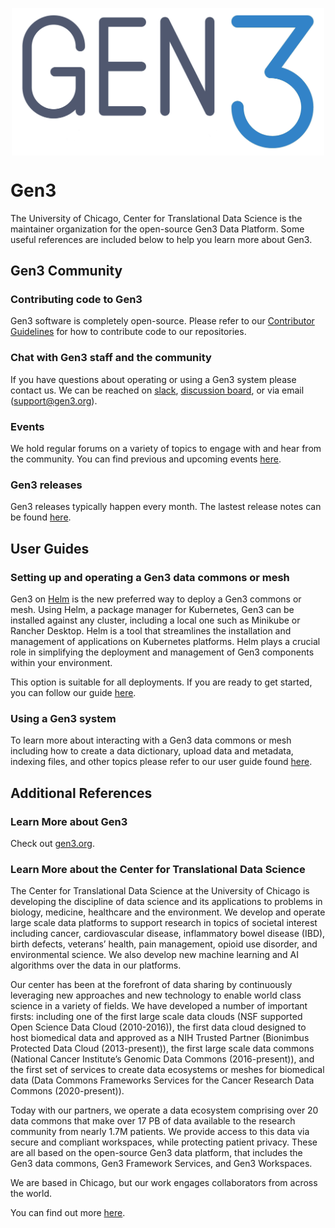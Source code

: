 <p align="center">
<img src="Gen3_Logo-01_blue_no_commons.png" alt="Gen3 logo" width="500" style="display: block; margin: auto; "/>
</p>

# Gen3

The University of Chicago, Center for Translational Data Science is the maintainer organization for the open-source Gen3 Data Platform.  Some useful references are included below to help you learn more about Gen3.

## Gen3 Community

### Contributing code to Gen3

Gen3 software is completely open-source.  Please refer to our [Contributor Guidelines](https://uc-cdis.github.io/gen3-docs/docs/Contributor%20Guidelines/) for how to contribute code to our repositories.

### Chat with Gen3 staff and the community

If you have questions about operating or using a Gen3 system please contact us.  We can be reached on [slack](https://docs.google.com/forms/d/e/1FAIpQLSczyhhOXeCK9FdVtpQpelOHYnRj1EAq1rwwnm9q6cPAe5a7ug/viewform), [discussion board](https://forums.gen3.org/), or via email (support@gen3.org).

### Events

We hold regular forums on a variety of topics to engage with and hear from the community.  You can find previous and upcoming events [here](https://gen3.org/community/events/).

### Gen3 releases

Gen3 releases typically happen every month.  The lastest release notes can be found [here](https://github.com/uc-cdis/cdis-manifest/tree/master/releases).

## User Guides

### Setting up and operating a Gen3 data commons or mesh

Gen3 on [Helm](https://github.com/uc-cdis/gen3-helm) is the new preferred way to deploy a Gen3 commons or mesh. Using Helm, a package manager for Kubernetes, Gen3 can be installed against any cluster, including a local one such as Minikube or Rancher Desktop. Helm is a tool that streamlines the installation and management of applications on Kubernetes platforms. Helm plays a crucial role in simplifying the deployment and management of Gen3 components within your environment.

This option is suitable for all deployments. If you are ready to get started, you can follow our guide [here](https://docs.gen3.org/gen3-resources/operator-guide/).

### Using a Gen3 system

To learn more about interacting with a Gen3 data commons or mesh including how to create a data dictionary, upload data and metadata, indexing files, and other topics please refer to our user guide found [here](https://docs.gen3.org/gen3-resources/user-guide/).

## Additional References

### Learn More about Gen3

Check out [gen3.org](https://gen3.org/).

### Learn More about the Center for Translational Data Science

The Center for Translational Data Science at the University of Chicago is developing the discipline of data science and its applications to problems in biology, medicine, healthcare and the environment. We develop and operate large scale data platforms to support research in topics of societal interest including cancer, cardiovascular disease, inflammatory bowel disease (IBD), birth defects, veterans’ health, pain management, opioid use disorder, and environmental science. We also develop new machine learning and AI algorithms over the data in our platforms.

Our center has been at the forefront of data sharing by continuously leveraging new approaches and new technology to enable world class science in a variety of fields. We have developed a number of important firsts: including one of the first large scale data clouds (NSF supported Open Science Data Cloud (2010-2016)), the first data cloud designed to host biomedical data and approved as a NIH Trusted Partner (Bionimbus Protected Data Cloud (2013-present)), the first large scale data commons (National Cancer Institute’s Genomic Data Commons (2016-present)), and the first set of services to create data ecosystems or meshes for biomedical data (Data Commons Frameworks Services for the Cancer Research Data Commons (2020-present)).

Today with our partners, we operate a data ecosystem comprising over 20 data commons that make over 17 PB of data available to the research community from nearly 1.7M patients. We provide access to this data via secure and compliant workspaces, while protecting patient privacy. These are all based on the open-source Gen3 data platform, that includes the Gen3 data commons, Gen3 Framework Services, and Gen3 Workspaces.

We are based in Chicago, but our work engages collaborators from across the world.

You can find out more [here](https://ctds.uchicago.edu/).
